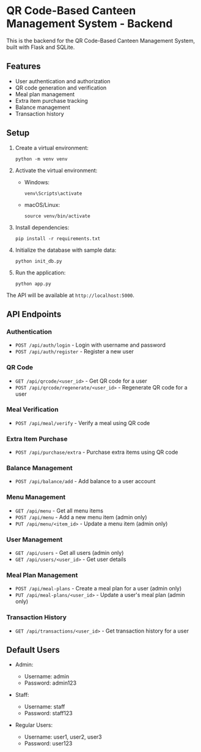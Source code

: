 # QR Code-Based Canteen Management System - Backend

This is the backend for the QR Code-Based Canteen Management System, built with Flask and SQLite.

## Features

- User authentication and authorization
- QR code generation and verification
- Meal plan management
- Extra item purchase tracking
- Balance management
- Transaction history

## Setup

1. Create a virtual environment:
   ```
   python -m venv venv
   ```

2. Activate the virtual environment:
   - Windows:
     ```
     venv\Scripts\activate
     ```
   - macOS/Linux:
     ```
     source venv/bin/activate
     ```

3. Install dependencies:
   ```
   pip install -r requirements.txt
   ```

4. Initialize the database with sample data:
   ```
   python init_db.py
   ```

5. Run the application:
   ```
   python app.py
   ```

The API will be available at `http://localhost:5000`.

## API Endpoints

### Authentication

- `POST /api/auth/login` - Login with username and password
- `POST /api/auth/register` - Register a new user

### QR Code

- `GET /api/qrcode/<user_id>` - Get QR code for a user
- `POST /api/qrcode/regenerate/<user_id>` - Regenerate QR code for a user

### Meal Verification

- `POST /api/meal/verify` - Verify a meal using QR code

### Extra Item Purchase

- `POST /api/purchase/extra` - Purchase extra items using QR code

### Balance Management

- `POST /api/balance/add` - Add balance to a user account

### Menu Management

- `GET /api/menu` - Get all menu items
- `POST /api/menu` - Add a new menu item (admin only)
- `PUT /api/menu/<item_id>` - Update a menu item (admin only)

### User Management

- `GET /api/users` - Get all users (admin only)
- `GET /api/users/<user_id>` - Get user details

### Meal Plan Management

- `POST /api/meal-plans` - Create a meal plan for a user (admin only)
- `PUT /api/meal-plans/<user_id>` - Update a user's meal plan (admin only)

### Transaction History

- `GET /api/transactions/<user_id>` - Get transaction history for a user

## Default Users

- Admin:
  - Username: admin
  - Password: admin123

- Staff:
  - Username: staff
  - Password: staff123

- Regular Users:
  - Username: user1, user2, user3
  - Password: user123 